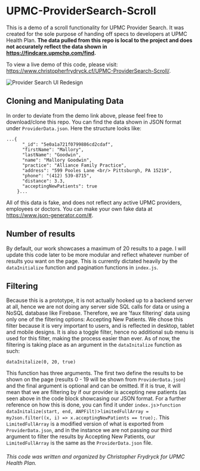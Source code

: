 # UPMC-ProviderSearch-Scroll
This is a demo of a scroll functionality for UPMC Provider Search. It was created for the sole purpose of handing off specs to developers at UPMC Health Plan. **The data pulled from this repo is local to the project and does not accurately reflect the data shown in https://findcare.upmchp.com/find.** 

To view a live demo of this code, please visit: https://www.christopherfrydryck.cf/UPMC-ProviderSearch-Scroll/.  

![Provider Search UI Redesign](https://www.christopherfrydryck.cf/img/ProviderSearchRedesign.png)

## Cloning and Manipulating Data 
In order to deviate from the demo link above, please feel free to download/clone this repo.  You can find the data shown in JSON format under `ProviderData.json`.  Here the structure looks like:

```
...{
      "_id": "5e0a1a721f0799886cd2cdaf",
      "firstName": "Mallory",
      "lastName": "Goodwin",
      "name": "Mallory Goodwin",
      "practice": "Alliance Family Practice",
      "address": "599 Pooles Lane <br/> Pittsburgh, PA 15219",
      "phone": "(412) 539-8715",
      "distance": 3.3,
      "acceptingNewPatients": true
    }...
```
All of this data is fake, and does not reflect any active UPMC providers, employees or doctors.  You can make your own fake data at https://www.json-generator.com/#.


## Number of results
By default, our work showcases a maximum of 20 results to a page. I will update this code later to be more modular and reflect whatever number of results you want on the page.  This is currently dictated heavily by the `dataInitialize` function and pagination functions in `index.js`. 


## Filtering
Because this is a prototype, it is not actually hooked up to a backend server at all, hence we are not doing any server side SQL calls for data or using a NoSQL database like Firebase.  Therefore, we are 'faux filtering' data using only one of the filtering options:  Accepting New Patients.  We chose this filter because it is very important to users, and is reflected in desktop, tablet and mobile designs.  It is also a toggle filter, hence no additional sub menu is used for this filter, making the process easier than ever.  As of now, the filtering is taking place as an argument in the `dataInitalize` function as such: 
```
dataInitalize(0, 20, true)
```
This function has three arguments. The first two define the results to be shown on the page (results 0 - 19 will be shown from `ProviderData.json`) and the final argument is optional and can be omitted.  If it is true, it will mean that we are filtering by if our provider is accepting new patients (as seen above in the code block showcasing our JSON format. For a further reference on how this is done, you can find it under `index.js`>`function dataInitalize(start, end, ANPFilt)`>`limitedFullArray = myJson.filter((x, i) => x.acceptingNewPatients == true);`.  This `LimitedFullArray` is a modified version of what is exported from `ProviderData.json`, and in the instance we are not passing our third argument to filter the results by Accepting New Patients, our `LimitedFullArray` is the same as the `ProviderData.json` file.



###### This code was written and organized by Christopher Frydryck for UPMC Health Plan.
